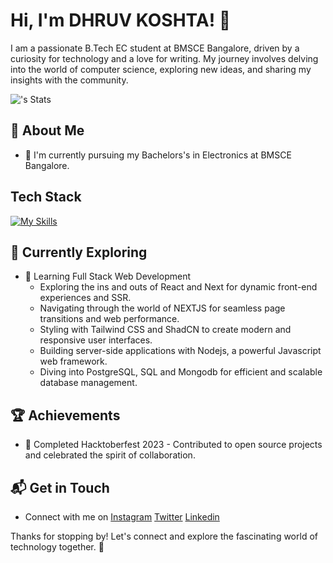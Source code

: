 # Hi, I'm DHRUV KOSHTA! 👋

I am a passionate B.Tech EC student at BMSCE Bangalore, driven by a curiosity for technology and a love for writing. My journey involves delving into the world of computer science, exploring new ideas, and sharing my insights with the community.

![<Dhruvkoshta>'s Stats](https://github-readme-stats.vercel.app/api?username=Dhruvkoshta&theme=vue-dark&show_icons=true&hide_border=true&count_private=true)

## 🚀 About Me

- 🔭 I'm currently pursuing my Bachelors's in Electronics at BMSCE Bangalore.


## Tech Stack
[![My Skills](https://skillicons.dev/icons?i=nextjs,postgres,git,linux,mysql,neovim,react,mongodb,python,java,express,cpp,javascript,firebase,nodejs,prisma,supabase,vite)](https://skillicons.dev)

## 🌱 Currently Exploring

- 🚀 Learning Full Stack Web Development
  - Exploring the ins and outs of React and Next for dynamic front-end experiences and SSR.
  - Navigating through the world of NEXTJS for seamless page transitions and web performance.
  - Styling with Tailwind CSS and ShadCN to create modern and responsive user interfaces.
  - Building server-side applications with Nodejs, a powerful Javascript web framework.
  - Diving into PostgreSQL, SQL and Mongodb for efficient and scalable database management.

 ## 🏆 Achievements

- 🌟 Completed Hacktoberfest 2023 - Contributed to open source projects and celebrated the spirit of collaboration.


## 📬 Get in Touch

- Connect with me on [Instagram](https://instagram.com/dhruvkoshta13) [Twitter](https://x.com/dhruvkoshta04) [Linkedin](https://www.linkedin.com/in/dhruv-koshta-15252b296/)

Thanks for stopping by! Let's connect and explore the fascinating world of technology together. 🚀



<!--

Here are some ideas to get you started:

- 🔭 I’m currently working on ...
- 🌱 I’m currently learning ...
- 👯 I’m looking to collaborate on ...
- 🤔 I’m looking for help with ...
- 💬 Ask me about ...
- 📫 How to reach me: ...
- 😄 Pronouns: ...
- ⚡ Fun fact: ...
-->
